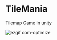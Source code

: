 # TileMania
Tilemap Game in unity



![ezgif com-optimize](https://user-images.githubusercontent.com/42827967/57573656-e2765400-73f8-11e9-8a74-f9ea7035e270.gif)
